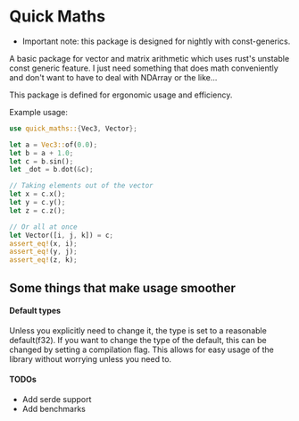 # Quick Maths

- Important note: this package is designed for nightly with const-generics.

A basic package for vector and matrix arithmetic which uses rust's unstable const generic
feature. I just need something that does math conveniently and don't want to have to deal with
NDArray or the like...

This package is defined for ergonomic usage and efficiency.

Example usage:

```rust
use quick_maths::{Vec3, Vector};

let a = Vec3::of(0.0);
let b = a + 1.0;
let c = b.sin();
let _dot = b.dot(&c);

// Taking elements out of the vector
let x = c.x();
let y = c.y();
let z = c.z();

// Or all at once
let Vector([i, j, k]) = c;
assert_eq!(x, i);
assert_eq!(y, j);
assert_eq!(z, k);
```

## Some things that make usage smoother

#### Default types

Unless you explicitly need to change it, the type is set to a reasonable default(f32). If you
want to change the type of the default, this can be changed by setting a compilation flag. This
allows for easy usage of the library without worrying unless you need to.

#### TODOs

- Add serde support
- Add benchmarks
